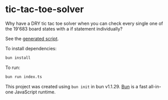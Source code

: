 # tic-tac-toe-solver

Why have a DRY tic tac toe solver when you can check every single one of the 19'683 board states with a if statement individually? 

See the [generated script](./tictactoe_bot.ts).

To install dependencies:

```bash
bun install
```

To run:

```bash
bun run index.ts
```

This project was created using `bun init` in bun v1.1.29. [Bun](https://bun.sh) is a fast all-in-one JavaScript runtime.
